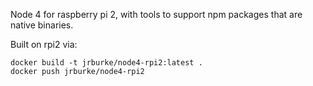 Node 4 for raspberry pi 2, with tools to support npm packages that are native binaries.

Built on rpi2 via:

```
docker build -t jrburke/node4-rpi2:latest .
docker push jrburke/node4-rpi2
```
